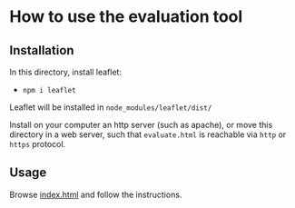 # How to use the evaluation tool

## Installation

In this directory, install leaflet:

* ```npm i leaflet```

Leaflet will be installed in ```node_modules/leaflet/dist/```

Install on your computer an http server (such as apache), or move this directory in a web server, such that ```evaluate.html``` is reachable via ```http``` or ```https``` protocol.

## Usage

Browse [index.html](index.html) and follow the instructions.
